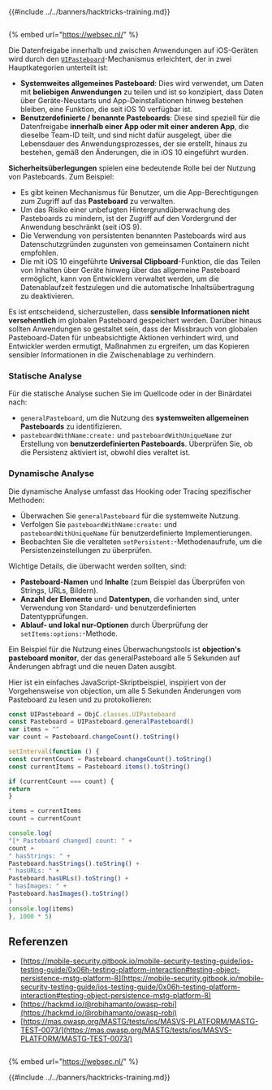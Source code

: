 {{#include ../../banners/hacktricks-training.md}}

<figure><img src="https://pentest.eu/RENDER_WebSec_10fps_21sec_9MB_29042024.gif" alt=""><figcaption></figcaption></figure>

{% embed url="https://websec.nl/" %}

Die Datenfreigabe innerhalb und zwischen Anwendungen auf iOS-Geräten wird durch den [`UIPasteboard`](https://developer.apple.com/documentation/uikit/uipasteboard)-Mechanismus erleichtert, der in zwei Hauptkategorien unterteilt ist:

- **Systemweites allgemeines Pasteboard**: Dies wird verwendet, um Daten mit **beliebigen Anwendungen** zu teilen und ist so konzipiert, dass Daten über Geräte-Neustarts und App-Deinstallationen hinweg bestehen bleiben, eine Funktion, die seit iOS 10 verfügbar ist.
- **Benutzerdefinierte / benannte Pasteboards**: Diese sind speziell für die Datenfreigabe **innerhalb einer App oder mit einer anderen App**, die dieselbe Team-ID teilt, und sind nicht dafür ausgelegt, über die Lebensdauer des Anwendungsprozesses, der sie erstellt, hinaus zu bestehen, gemäß den Änderungen, die in iOS 10 eingeführt wurden.

**Sicherheitsüberlegungen** spielen eine bedeutende Rolle bei der Nutzung von Pasteboards. Zum Beispiel:

- Es gibt keinen Mechanismus für Benutzer, um die App-Berechtigungen zum Zugriff auf das **Pasteboard** zu verwalten.
- Um das Risiko einer unbefugten Hintergrundüberwachung des Pasteboards zu mindern, ist der Zugriff auf den Vordergrund der Anwendung beschränkt (seit iOS 9).
- Die Verwendung von persistenten benannten Pasteboards wird aus Datenschutzgründen zugunsten von gemeinsamen Containern nicht empfohlen.
- Die mit iOS 10 eingeführte **Universal Clipboard**-Funktion, die das Teilen von Inhalten über Geräte hinweg über das allgemeine Pasteboard ermöglicht, kann von Entwicklern verwaltet werden, um die Datenablaufzeit festzulegen und die automatische Inhaltsübertragung zu deaktivieren.

Es ist entscheidend, sicherzustellen, dass **sensible Informationen nicht versehentlich** im globalen Pasteboard gespeichert werden. Darüber hinaus sollten Anwendungen so gestaltet sein, dass der Missbrauch von globalen Pasteboard-Daten für unbeabsichtigte Aktionen verhindert wird, und Entwickler werden ermutigt, Maßnahmen zu ergreifen, um das Kopieren sensibler Informationen in die Zwischenablage zu verhindern.

### Statische Analyse

Für die statische Analyse suchen Sie im Quellcode oder in der Binärdatei nach:

- `generalPasteboard`, um die Nutzung des **systemweiten allgemeinen Pasteboards** zu identifizieren.
- `pasteboardWithName:create:` und `pasteboardWithUniqueName` zur Erstellung von **benutzerdefinierten Pasteboards**. Überprüfen Sie, ob die Persistenz aktiviert ist, obwohl dies veraltet ist.

### Dynamische Analyse

Die dynamische Analyse umfasst das Hooking oder Tracing spezifischer Methoden:

- Überwachen Sie `generalPasteboard` für die systemweite Nutzung.
- Verfolgen Sie `pasteboardWithName:create:` und `pasteboardWithUniqueName` für benutzerdefinierte Implementierungen.
- Beobachten Sie die veralteten `setPersistent:`-Methodenaufrufe, um die Persistenzeinstellungen zu überprüfen.

Wichtige Details, die überwacht werden sollten, sind:

- **Pasteboard-Namen** und **Inhalte** (zum Beispiel das Überprüfen von Strings, URLs, Bildern).
- **Anzahl der Elemente** und **Datentypen**, die vorhanden sind, unter Verwendung von Standard- und benutzerdefinierten Datentypprüfungen.
- **Ablauf- und lokal nur-Optionen** durch Überprüfung der `setItems:options:`-Methode.

Ein Beispiel für die Nutzung eines Überwachungstools ist **objection's pasteboard monitor**, der das generalPasteboard alle 5 Sekunden auf Änderungen abfragt und die neuen Daten ausgibt.

Hier ist ein einfaches JavaScript-Skriptbeispiel, inspiriert von der Vorgehensweise von objection, um alle 5 Sekunden Änderungen vom Pasteboard zu lesen und zu protokollieren:
```javascript
const UIPasteboard = ObjC.classes.UIPasteboard
const Pasteboard = UIPasteboard.generalPasteboard()
var items = ""
var count = Pasteboard.changeCount().toString()

setInterval(function () {
const currentCount = Pasteboard.changeCount().toString()
const currentItems = Pasteboard.items().toString()

if (currentCount === count) {
return
}

items = currentItems
count = currentCount

console.log(
"[* Pasteboard changed] count: " +
count +
" hasStrings: " +
Pasteboard.hasStrings().toString() +
" hasURLs: " +
Pasteboard.hasURLs().toString() +
" hasImages: " +
Pasteboard.hasImages().toString()
)
console.log(items)
}, 1000 * 5)
```
## Referenzen

- [https://mobile-security.gitbook.io/mobile-security-testing-guide/ios-testing-guide/0x06h-testing-platform-interaction#testing-object-persistence-mstg-platform-8](https://mobile-security.gitbook.io/mobile-security-testing-guide/ios-testing-guide/0x06h-testing-platform-interaction#testing-object-persistence-mstg-platform-8)
- [https://hackmd.io/@robihamanto/owasp-robi](https://hackmd.io/@robihamanto/owasp-robi)
- [https://mas.owasp.org/MASTG/tests/ios/MASVS-PLATFORM/MASTG-TEST-0073/](https://mas.owasp.org/MASTG/tests/ios/MASVS-PLATFORM/MASTG-TEST-0073/)

<figure><img src="https://pentest.eu/RENDER_WebSec_10fps_21sec_9MB_29042024.gif" alt=""><figcaption></figcaption></figure>

{% embed url="https://websec.nl/" %}

{{#include ../../banners/hacktricks-training.md}}
